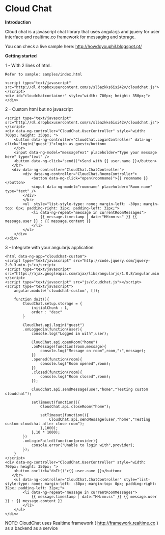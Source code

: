 Cloud Chat
=========

**Introduction**

Cloud chat is a javascript chat library that uses angularjs and jquery for user interface and realtime.co framework for messaging and storage.

You can check a live sample here: http://howdoyouphil.blogspot.pt/

**Getting started**

1 - With 2 lines of html:

	Refer to sample: samples/index.html
	
	<script type="text/javascript" src="http://dl.dropboxusercontent.com/s/sl5azkks6isi42v/cloudchat.js"></script>
	<div id="cloudchatcontainer" style="width: 700px; height: 350px;"></div>
	
2 - Custom html but no javascript

	<script type="text/javascript" src="http://dl.dropboxusercontent.com/s/sl5azkks6isi42v/cloudchat.js"></script>
	<div data-ng-controller="CloudChat.UserController" style="width: 700px; height: 350px; ">
    	<button data-ng-controller="CloudChat.LoginController" data-ng-click="login('guest')">login as guest</button>
    	</br>
    	<input data-ng-model="messageText" placeholder="Type your message here" type="text" />
       	<button data-ng-click="send()">Send with {{ user.name }}</button>
       </br>
       <div data-ng-controller="CloudChat.ChatController">
       		<div data-ng-controller="CloudChat.RoomsController">
       			<button data-ng-click="open(roomname)">{{ roomname }}</button>
       			<input data-ng-model="roomname" placeholder="Room name" type="text" />
       		</div>
       		</br>
	   		<ul  style="list-style-type: none; margin-left: -30px; margin-top: 0px; padding-right: 32px; padding-left: 32px;">
	   			<li data-ng-repeat="message in currentRoomMessages">
	   				{{ message.timestamp | date:"HH:mm:ss" }} {{ message.user }} : {{ message.content }}
	   			</li>
	   		</ul>
	   	</div>
    </div>

3 - Integrate with your angularjs application
	
	<html data-ng-app="cloudchat-custom">
	<script type="text/javascript" src="http://code.jquery.com/jquery-2.0.3.min.js"></script>
	<script type="text/javascript" src="https://ajax.googleapis.com/ajax/libs/angularjs/1.0.8/angular.min.js"></script>
	<script type="text/javascript" src="js/cloudchat.js"></script>
	<script type="text/javascript">
		angular.module('cloudchat-custom', []);

		function doIt(){
			CloudChat.setup.storage = {
	            initialChunk : 1,
	            order : "desc"
	        }  

			CloudChat.api.login("guest")
			.onLoggedin(function(user){
				console.log("Logged in with",user);	

				CloudChat.api.openRoom("home")
				.onMessage(function(room,message){
					console.log("Message on room",room,":",message);
				})
				.opened(function(room){
					console.log("Room opened",room);
				})
				.closed(function(room){
					console.log("Room closed",room);	
				});

				CloudChat.api.sendMessage(user,"home","Testing custom cloudchat");

				setTimeout(function(){
					CloudChat.api.closeRoom("home");

					setTimeout(function(){
						CloudChat.api.sendMessage(user,"home","Testing custom cloudchat after close room");
					},1000);
				},10 * 1000);
			})
			.onLoginFailed(function(provider){
				console.error("Unable to login with",provider);
			});	
		}
	</script>
	<div data-ng-controller="CloudChat.UserController" style="width: 700px; height: 350px; ">
       	<button onclick="doIt()">{{ user.name }}</button>
       </br>
   		<ul data-ng-controller="CloudChat.ChatController" style="list-style-type: none; margin-left: -30px; margin-top: 0px; padding-right: 32px; padding-left: 32px;">
   			<li data-ng-repeat="message in currentRoomMessages">
   				{{ message.timestamp | date:"HH:mm:ss" }} {{ message.user }} : {{ message.content }}
   			</li>
   		</ul>
    </div>



NOTE: CloudChat uses Realtime framework ( http://framework.realtime.co ) as a backend as a service

